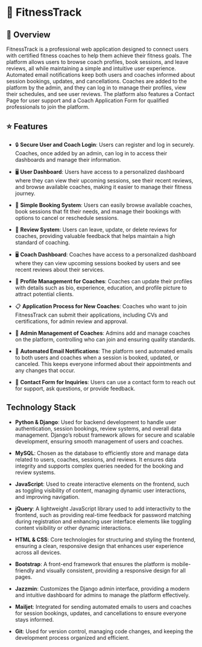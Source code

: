 # :muscle: FitnessTrack

## :mag_right: Overview 
FitnessTrack is a professional web application designed to connect users with certified fitness coaches to help them achieve their fitness goals. The platform allows users to browse coach profiles, book sessions, and leave reviews, all while maintaining a simple and intuitive user experience. Automated email notifications keep both users and coaches informed about session bookings, updates, and cancellations. Coaches are added to the platform by the admin, and they can log in to manage their profiles, view their schedules, and see user reviews. The platform also features a Contact Page for user support and a Coach Application Form for qualified professionals to join the platform.

## :star: Features

-  :lock: **Secure User and Coach Login**: Users can register and log in securely. Coaches, once added by an admin, can log in to access their dashboards and manage their information.

- :desktop_computer: **User Dashboard**: Users have access to a personalized dashboard where they can view their upcoming sessions, see their recent reviews, and browse available coaches, making it easier to manage their fitness journey.

- :calendar: **Simple Booking System**: Users can easily browse available coaches, book sessions that fit their needs, and manage their bookings with options to cancel or reschedule sessions.

- :pencil: **Review System**: Users can leave, update, or delete reviews for coaches, providing valuable feedback that helps maintain a high standard of coaching.

- :desktop_computer: **Coach Dashboard**: Coaches have access to a personalized dashboard where they can view upcoming sessions booked by users and see recent reviews about their services.

- :bust_in_silhouette: **Profile Management for Coaches**: Coaches can update their profiles with details such as bio, experience, education, and profile picture to attract potential clients.

- :clipboard: **Application Process for New Coaches**: Coaches who want to join FitnessTrack can submit their applications, including CVs and certifications, for admin review and approval.

- :key: **Admin Management of Coaches**: Admins add and manage coaches on the platform, controlling who can join and ensuring quality standards.

- :email: **Automated Email Notifications**: The platform send automated emails to both users and coaches when a session is booked, updated, or canceled. This keeps everyone informed about their appointments and any changes that occur.

- :envelope_with_arrow: **Contact Form for Inquiries**: Users can use a contact form to reach out for support, ask questions, or provide feedback.

## Technology Stack

- **Python & Django**: Used for backend development to handle user authentication, session bookings, review systems, and overall data management. Django’s robust framework allows for secure and scalable development, ensuring smooth management of users and coaches.

- **MySQL**: Chosen as the database to efficiently store and manage data related to users, coaches, sessions, and reviews. It ensures data integrity and supports complex queries needed for the booking and review systems.

- **JavaScript**: Used to create interactive elements on the frontend, such as toggling visibility of content, managing dynamic user interactions, and improving navigation.

- **jQuery**: A lightweight JavaScript library used to add interactivity to the frontend, such as providing real-time feedback for password matching during registration and enhancing user interface elements like toggling content visibility or other dynamic interactions.

- **HTML & CSS**: Core technologies for structuring and styling the frontend, ensuring a clean, responsive design that enhances user experience across all devices.

- **Bootstrap**: A front-end framework that ensures the platform is mobile-friendly and visually consistent, providing a responsive design for all pages.

- **Jazzmin**: Customizes the Django admin interface, providing a modern and intuitive dashboard for admins to manage the platform effectively.

- **Mailjet**: Integrated for sending automated emails to users and coaches for session bookings, updates, and cancellations to ensure everyone stays informed.

- **Git**: Used for version control, managing code changes, and keeping the development process organized and efficient.


